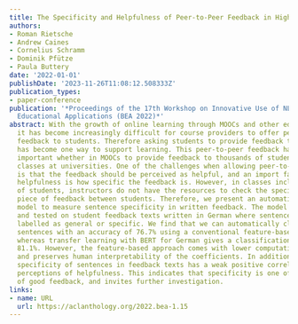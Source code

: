 ```yaml
---
title: The Specificity and Helpfulness of Peer-to-Peer Feedback in Higher Education
authors:
- Roman Rietsche
- Andrew Caines
- Cornelius Schramm
- Dominik Pfütze
- Paula Buttery
date: '2022-01-01'
publishDate: '2023-11-26T11:08:12.508333Z'
publication_types:
- paper-conference
publication: '*Proceedings of the 17th Workshop on Innovative Use of NLP for Building
  Educational Applications (BEA 2022)*'
abstract: With the growth of online learning through MOOCs and other educational applications,
  it has become increasingly difficult for course providers to offer personalized
  feedback to students. Therefore asking students to provide feedback to each other
  has become one way to support learning. This peer-to-peer feedback has become increasingly
  important whether in MOOCs to provide feedback to thousands of students or in large-scale
  classes at universities. One of the challenges when allowing peer-to-peer feedback
  is that the feedback should be perceived as helpful, and an import factor determining
  helpfulness is how specific the feedback is. However, in classes including thousands
  of students, instructors do not have the resources to check the specificity of every
  piece of feedback between students. Therefore, we present an automatic classification
  model to measure sentence specificity in written feedback. The model was trained
  and tested on student feedback texts written in German where sentences have been
  labelled as general or specific. We find that we can automatically classify the
  sentences with an accuracy of 76.7% using a conventional feature-based approach,
  whereas transfer learning with BERT for German gives a classification accuracy of
  81.1%. However, the feature-based approach comes with lower computational costs
  and preserves human interpretability of the coefficients. In addition we show that
  specificity of sentences in feedback texts has a weak positive correlation with
  perceptions of helpfulness. This indicates that specificity is one of the ingredients
  of good feedback, and invites further investigation.
links:
- name: URL
  url: https://aclanthology.org/2022.bea-1.15
---
```

